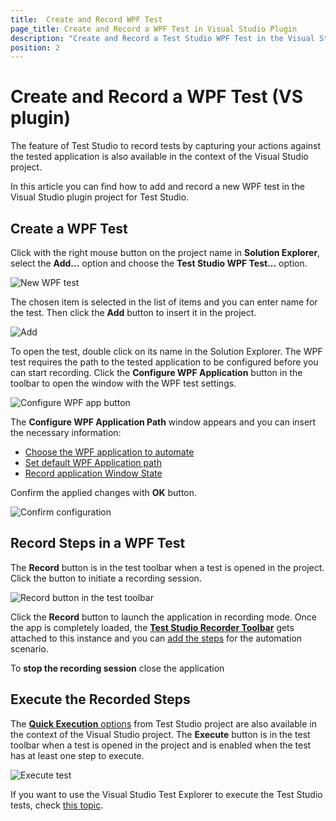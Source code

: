 ```yaml
---
title:  Create and Record WPF Test
page_title: Create and Record a WPF Test in Visual Studio Plugin
description: "Create and Record a Test Studio WPF Test in the Visual Studio plugin."
position: 2
---
```

# Create and Record a WPF Test (VS plugin) 

The feature of Test Studio to record tests by capturing your actions against the tested application is also available in the context of the Visual Studio project.

In this article you can find how to add and record a new WPF test in the Visual Studio plugin project for Test Studio.

## Create a WPF Test

Click with the right mouse button on the project name in __Solution Explorer__, select the __Add...__ option and choose the __Test Studio WPF Test...__ option.

![New WPF test][3]

The chosen item is selected in the list of items and you can enter name for the test. Then click the __Add__ button to insert it in the project.

![Add][4]

To open the test, double click on its name in the Solution Explorer. The WPF test requires the path to the tested application to be configured before you can start recording. Click the __Configure WPF Application__ button in the toolbar to open the window with the WPF test settings.

![Configure WPF app button][5]

The __Configure WPF Application Path__ window appears and you can insert the necessary information:

* <a href="/automated-tests/wpf/wpf-test#choose-the-application-to-automate" target="_blank">Choose the WPF application to automate</a>
* <a href="/automated-tests/wpf/wpf-test#set-default-wpf-application-path" target="_blank">Set default WPF Application path</a>
* <a href="/automated-tests/wpf/wpf-test#record-application-window-state" target="_blank">Record application Window State</a>

Confirm the applied changes with __OK__ button.

![Confirm configuration][6]

## Record Steps in a WPF Test

The __Record__ button is in the test toolbar when a test is opened in the project. Click the button to initiate a recording session.

![Record button in the test toolbar](/img/general-information/create-test-vsplugin/web-test/record-button.png)

Click the __Record__ button to launch the application in recording mode. Once the app is completely loaded, the <a href="/features/recorder/compact-recording-toolbar" target="_blank">__Test Studio Recorder Toolbar__</a> gets attached to this instance and you can <a href="/automated-tests/recording/overview#wpf-test-recording" target="_blank">add the steps</a> for the automation scenario.

To __stop the recording session__ close the application

## Execute the Recorded Steps

The <a href="/automated-tests/test-execution/quick-execution" target="_blank">__Quick Execution__ options</a> from Test Studio project are also available in the context of the Visual Studio project. The __Execute__ button is in the test toolbar when a test is opened in the project and is enabled when the test has at least one step to execute.

![Execute test](/img/general-information/create-test-vsplugin/web-test/execute-test.png)

If you want to use the Visual Studio Test Explorer to execute the Test Studio tests, check <a href="/automated-tests/vs-plugin/vs-test-explorer" target="_blank">this topic</a>.

[1]: /img/general-information/create-test-vsplugin/wpf-test/fig1.png
[2]: /img/general-information/create-test-vsplugin/wpf-test/fig2.png
[3]: /img/general-information/create-test-vsplugin/wpf-test/fig3.png
[4]: /img/general-information/create-test-vsplugin/wpf-test/fig4.png
[5]: /img/general-information/create-test-vsplugin/wpf-test/fig5.png
[6]: /img/general-information/create-test-vsplugin/wpf-test/fig6.png
[7]: /img/general-information/create-test-vsplugin/wpf-test/fig7.png
[11]: /img/general-information/create-test-vsplugin/wpf-test/fig11.png
[12]: /img/general-information/create-test-vsplugin/wpf-test/fig12.png